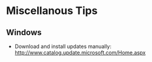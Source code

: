 # Miscellanous Tips

## Windows

* Download and install updates manually: http://www.catalog.update.microsoft.com/Home.aspx
